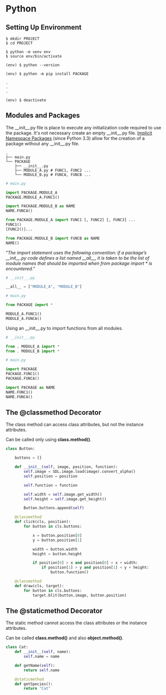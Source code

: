# Python

## Setting Up Environment

```shell
$ mkdir PROJECT
$ cd PROJECT

$ python -m venv env
$ source env/bin/activate

(env) $ python --version

(env) $ python -m pip install PACKAGE

.
.
.

(env) $ deactivate
```

## Modules and Packages

The \_\_init\_\_.py file is place to execute any initialization code required to use the package. It's not necessary create an empty \_\_init\_\_.py file. [Implicit Namespace Packages](https://www.python.org/dev/peps/pep-0420/) (since Python 3.3) allow for the creation of a package without any \_\_init\_\_.py file.

```shell
.
├── main.py
└── PACKAGE
    ├── __init__.py
    ├── MODULE_A.py # FUNC1, FUNC2 ...
    └── MODULE_B.py # FUNCA, FUNCB ...
```

```python
# main.py

import PACKAGE.MODULE_A
PACKAGE.MODULE_A.FUNC1()

import PACKAGE.MODULE_B as NAME
NAME.FUNCA()

from PACKAGE.MODULE_A import FUNC1 [, FUNC2] [, FUNC3] ...
FUNC1()
[FUNC2()]...

from PACKAGE.MODULE_B import FUNCB as NAME
NAME()
```

_"The import statement uses the following convention: if a package’s \_\_init\_\_.py code defines a list named \_\_all\_\_, it is taken to be the list of module names that should be imported when from package import * is encountered."_

```python
# __init__.py

__all__ = ["MODULE_A", "MODULE_B"]
```

```python
# main.py

from PACKAGE import *

MODULE_A.FUNC1()
MODULE_A.FUNCA()
```

Using an \_\_init\_\_.py to import functions from all modules.

```python
# __init__.py

from . MODULE_A import *
from . MODULE_B import *
```

```python
# main.py

import PACKAGE
PACKAGE.FUNC1()
PACKAGE.FUNCA()

import PACKAGE as NAME
NAME.FUNC1()
NAME.FUNCA()
```

## The @classmethod Decorator

The class method can access class attributes, but not the instance attributes.

Can be called only using **class.method()**.

```python
class Button:

    buttons = []

    def __init__(self, image, position, function):
        self.image = SDL.image.load(image).convert_alpha()
        self.position = position

        self.function = function

        self.width = self.image.get_width()
        self.height = self.image.get_height()

        Button.buttons.append(self)

    @classmethod
    def click(cls, position):
        for button in cls.buttons:

            x = button.position[0]
            y = button.position[1]

            width = button.width
            height = button.height

            if position[0] > x and position[0] < x + width:
                if position[1] > y and position[1] < y + height:
                    button.function()

    @classmethod
    def draw(cls, target):
        for button in cls.buttons:
            target.blit(button.image, button.position)
```

## The @staticmethod Decorator

The static method cannot access the class attributes or the instance attributes.

Can be called **class.method()** and also **object.method()**.

```python
class Cat:
    def __init__(self, name):
        self.name = name

    def getName(self):
        return self.name

    @staticmethod
    def getSpecies():
        return "Cat"
```
